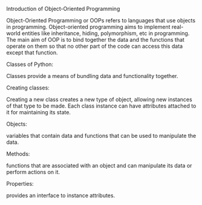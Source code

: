 Introduction of Object-Oriented Programming

Object-Oriented Programming or OOPs refers to languages that use objects in programming. Object-oriented programming aims to implement real-world entities like inheritance, hiding, polymorphism, etc in programming. The main aim of OOP is to bind together the data and the functions that operate on them so that no other part of the code can access this data except that function.

Classes of Python:

Classes provide a means of bundling data and functionality together.

Creating classes:

Creating a new class creates a new type of object, allowing new instances of that type to be made. Each class instance can have attributes attached to it for maintaining its state.

Objects:

variables that contain data and functions that can be used to manipulate the data.

Methods:

functions that are associated with an object and can manipulate its data or perform actions on it.

Properties:

provides an interface to instance attributes.
